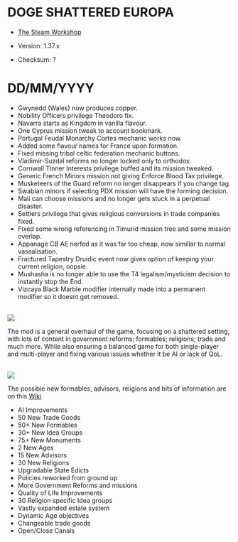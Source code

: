 # DOGE SHATTERED EUROPA
- [The Steam Workshop](https://steamcommunity.com/sharedfiles/filedetails/?id=2152606065)

- Version: 1.37.x
- Checksum: ?

<h1>DD/MM/YYYY</h1>

- Gwynedd (Wales) now produces copper.
- Nobility Officers privilege Theodoro fix.
- Navarra starts as Kingdom in vanilla flavour.
- One Cyprus mission tweak to account bookmark.
- Portugal Feudal Monarchy Cortes mechanic works now.
- Added some flavour names for France upon formation.
- Fixed missing tribal celtic federation mechanic buttons.
- Vladimir-Suzdal reforms no longer locked only to orthodox.
- Cornwall Tinner Interests privilege buffed and its mission tweaked.
- Generic French Minors mission not giving Enforce Blood Tax privilege.
- Musketeers of the Guard reform no longer disappears if you change tag.
- Swabian minors if selecting PDX mission will have the forming decision.
- Mali can choose missions and no longer gets stuck in a perpetual disaster.
- Settlers privilege that gives religious conversions in trade companies fixed.
- Fixed some wrong referencing in Timurid mission tree and some mission overlap.
- Appanage CB AE nerfed as it was far too cheap, now simillar to normal vassalisation.
- Fractured Tapestry Druidic event now gives option of keeping your current religion, oopsie.
- Mushasha is no longer able to use the T4 legalism/mysticism decision to instantly stop the End.
- Vizcaya Black Marble modifier internally made into a permanent modifier so it doesnt get removed.

 <!-- Todo -->
<br/>
<img src=https://i.imgur.com/F14PpEA.png/>

The mod is a general overhaul of the game, focusing on a shattered setting, with lots of content in government reforms; formables; religions; trade and much more. While also ensuring a balanced game for both single-player and multi-player and fixing various issues whether it be AI or lack of QoL.

<br/>
<img src=https://i.imgur.com/jIkgNsx.png/>

The possible new formables, advisors, religions and bits of information are on this [Wiki](https://eu4.paradoxwikis.com/Doge_Shattered_Europa)

- AI Improvements
- 50 New Trade Goods
- 50+ New Formables
- 30+ New Idea Groups
- 75+ New Monuments
- 2 New Ages
- 15 New Advisors
- 30 New Religions
- Upgradable State Edicts
- Policies reworked from ground up
- More Government Reforms and missions
- Quality of Life Improvements
- 30 Religion specific Idea groups
- Vastly expanded estate system
- Dynamic Age objectives
- Changeable trade goods
- Open/Close Canals

<br/>

<br/><br/>
